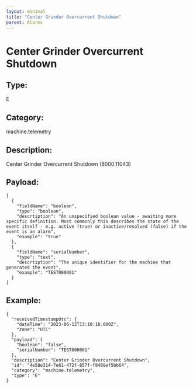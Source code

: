 ```yaml
---
layout: minimal
title: "Center Grinder Overcurrent Shutdown"
parent: Alarms
---
```


# Center Grinder Overcurrent Shutdown

## Type:

E

## Category:

machine.telemetry

## Description: 

Center Grinder Overcurrent Shutdown (8000.11043)

## Payload:

```
[
  {
    "fieldName": "boolean",
    "type": "boolean",
    "descrtiption": "An unspecified boolean value - awaiting more specific definition. Most commonly this describes the state of the event itself - e.g. active (true) or inactive/resolved (false) if the event is an alarm",
    "example": "true"
  },
  {
    "fieldName": "serialNumber",
    "type": "text",
    "descrtiption": "The unique identifier for the machine that generated the event",
    "example": "TEST000001"
  }
]
```

## Example:

```
{
  "receivedTimestampUtc": {
    "dateTime": "2023-06-12T13:10:18.000Z",
    "zone": "UTC"
  },
  "payload": {
    "boolean": "false",
    "serialNumber": "TEST000001"
  },
  "description": "Center Grinder Overcurrent Shutdown",
  "id": "4e58e314-7e61-472f-857f-f8489ef5bb64",
  "category": "machine.telemetry",
  "type": "E"
}
```
